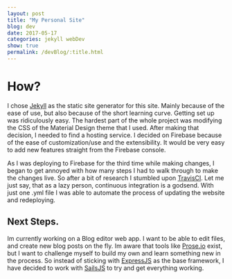 ```yaml
---
layout: post
title: "My Personal Site"
blog: dev
date: 2017-05-17
categories: jekyll webDev
show: true
permalink: /devBlog/:title.html
---
```


# How? #

I chose [Jekyll](http://jekyllrb.com) as the static site generator for this site. Mainly because of the ease of use, but also because of the short learning curve. Getting set up was ridiculously easy. The hardest part of the whole project was modifying the CSS of the Material Design theme that I used. After making that decision, I needed to find a hosting service. I decided on Firebase because of the ease of customization/use and the extensibility. It would be very easy to add new features straight from the Firebase console.

As I was deploying to Firebase for the third time while making changes, I began to get annoyed with how many steps I had to walk through to make the changes live. So after a bit of research I stumbled upon [TravisCI](http://travis-ci.org). Let me just say, that as a lazy person, continuous integration is a godsend. With just one .yml file I was able to automate the process of updating the website and redeploying.

## Next Steps. ##

Im currently working on a Blog editor web app. I want to be able to edit files, and create new blog posts on the fly. Im aware that tools like [Prose.io](http://Prose.io) exist, but I want to challenge myself to build my own and learn something new in the process. So instead of sticking with [ExpressJS](http://expressjs.com) as the base framework, I have decided to work with [SailsJS](http://sailsjs.com) to try and get everything working.
